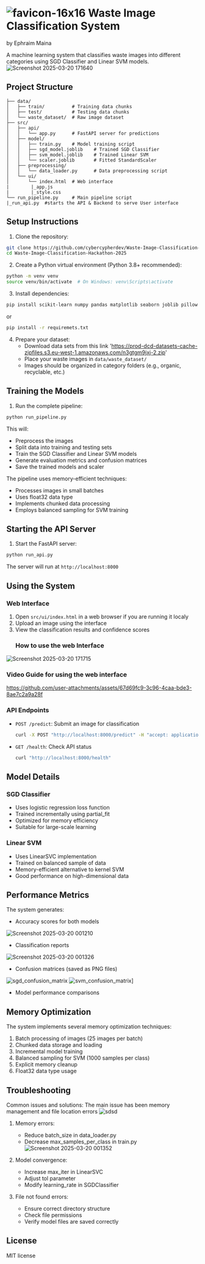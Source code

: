 # ![favicon-16x16](https://github.com/user-attachments/assets/8237d9de-cac8-43dc-957e-947c799d3cba) Waste Image Classification System
by Ephraim Maina

A machine learning system that classifies waste images into different categories using SGD Classifier and Linear SVM models.
![Screenshot 2025-03-20 171640](https://github.com/user-attachments/assets/a1c0bce5-3d78-4259-9987-0ee63b0997c3)

## Project Structure

```
├── data/
│   ├── train/          # Training data chunks
│   ├── test/           # Testing data chunks
│   └── waste_dataset/  # Raw image dataset
├── src/
│   ├── api/
│   │   └── app.py      # FastAPI server for predictions
│   ├── model/
│   │   ├── train.py    # Model training script
│   │   ├── sgd_model.joblib    # Trained SGD Classifier
│   │   ├── svm_model.joblib    # Trained Linear SVM
│   │   └── scaler.joblib       # Fitted StandardScaler
│   ├── preprocessing/
│   │   └── data_loader.py      # Data preprocessing script
│   └── ui/
│       └── index.html  # Web interface
|        |_app.js
|        |_style.css
└── run_pipeline.py     # Main pipeline script
|_run_api.py  #starts the API & Backend to serve User interface
```

## Setup Instructions

1. Clone the repository:
```bash
git clone https://github.com/cybercypherdev/Waste-Image-Classification-Hackathon-2025.git
cd Waste-Image-Classification-Hackathon-2025
```

2. Create a Python virtual environment (Python 3.8+ recommended):
```bash
python -m venv venv
source venv/bin/activate  # On Windows: venv\Scripts\activate
```

3. Install dependencies:
```bash
pip install scikit-learn numpy pandas matplotlib seaborn joblib pillow fastapi uvicorn python-multipart 
```
or
```bash
pip install -r requiremets.txt

```

4. Prepare your dataset:
   - Download data sets from this link 'https://prod-dcd-datasets-cache-zipfiles.s3.eu-west-1.amazonaws.com/n3gtgm9jxj-2.zip'
   - Place your waste images in `data/waste_dataset/`
   - Images should be organized in category folders (e.g., organic, recyclable, etc.)

## Training the Models

1. Run the complete pipeline:
```bash
python run_pipeline.py
```

This will:
- Preprocess the images
- Split data into training and testing sets
- Train the SGD Classifier and Linear SVM models
- Generate evaluation metrics and confusion matrices
- Save the trained models and scaler

The pipeline uses memory-efficient techniques:
- Processes images in small batches
- Uses float32 data type
- Implements chunked data processing
- Employs balanced sampling for SVM training

## Starting the API Server

1. Start the FastAPI server:
```bash
python run_api.py
```

The server will run at `http://localhost:8000`

## Using the System

### Web Interface
1. Open `src/ui/index.html` in a web browser if you are running it localy
2. Upload an image using the interface
3. View the classification results and confidence scores
   ### How to use the web Interface
   
![Screenshot 2025-03-20 171715](https://github.com/user-attachments/assets/360c1104-3f9a-4b32-ac46-a9426f117f2c)

   ### Video Guide for using the web interface
   

https://github.com/user-attachments/assets/67d69fc9-3c96-4caa-bde3-8ae7c2a9a28f



### API Endpoints
- `POST /predict`: Submit an image for classification
  ```bash
  curl -X POST "http://localhost:8000/predict" -H "accept: application/json" -H "Content-Type: multipart/form-data" -F "file=@your_image.jpg"
  ```
- `GET /health`: Check API status
  ```bash
  curl "http://localhost:8000/health"
  ```

## Model Details

### SGD Classifier
- Uses logistic regression loss function
- Trained incrementally using partial_fit
- Optimized for memory efficiency
- Suitable for large-scale learning

### Linear SVM
- Uses LinearSVC implementation
- Trained on balanced sample of data
- Memory-efficient alternative to kernel SVM
- Good performance on high-dimensional data

## Performance Metrics

The system generates:
- Accuracy scores for both models

![Screenshot 2025-03-20 001210](https://github.com/user-attachments/assets/40bffce5-e353-4b8e-8358-d4ab614051b4)

- Classification reports
  
![Screenshot 2025-03-20 001326](https://github.com/user-attachments/assets/67b178cd-8db1-468b-af22-aa60263e243a)

- Confusion matrices (saved as PNG files)
  
![sgd_confusion_matrix](https://github.com/user-attachments/assets/615b9326-5503-43a1-af76-5dfbbb5aa0dc)
![svm_confusion_matrix](https://github.com/user-attachments/assets/18a9dd6e-c3b3-4b61-8aef-324edc4e5a6b)]

- Model performance comparisons

## Memory Optimization

The system implements several memory optimization techniques:
1. Batch processing of images (25 images per batch)
2. Chunked data storage and loading
3. Incremental model training
4. Balanced sampling for SVM (1000 samples per class)
5. Explicit memory cleanup
6. Float32 data type usage

## Troubleshooting

Common issues and solutions:
The main issue has been memory management and file location errors
![sdsd](https://github.com/user-attachments/assets/041dd219-bf95-44b8-a083-83542518fed3)

1. Memory errors:
   - Reduce batch_size in data_loader.py
   - Decrease max_samples_per_class in train.py
     ![Screenshot 2025-03-20 001352](https://github.com/user-attachments/assets/5c5d0668-688f-42f9-8e05-0d9d0c8b40fe)


2. Model convergence:
   - Increase max_iter in LinearSVC
   - Adjust tol parameter
   - Modify learning_rate in SGDClassifier

3. File not found errors:
   - Ensure correct directory structure
   - Check file permissions
   - Verify model files are saved correctly

## License

MIT license
